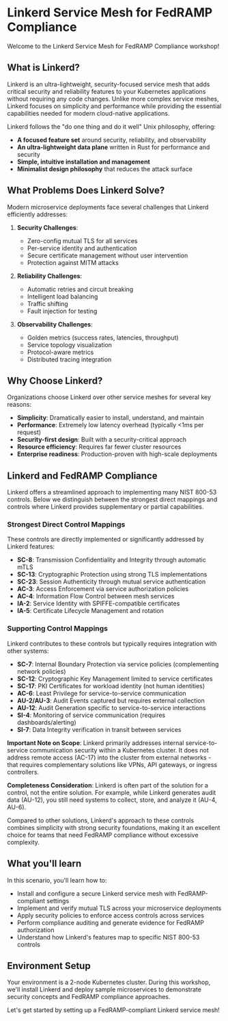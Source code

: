 # Linkerd Service Mesh for FedRAMP Compliance

Welcome to the Linkerd Service Mesh for FedRAMP Compliance workshop!

## What is Linkerd?

Linkerd is an ultra-lightweight, security-focused service mesh that adds critical security and reliability features to your Kubernetes applications without requiring any code changes. Unlike more complex service meshes, Linkerd focuses on simplicity and performance while providing the essential capabilities needed for modern cloud-native applications.

Linkerd follows the "do one thing and do it well" Unix philosophy, offering:

- **A focused feature set** around security, reliability, and observability
- **An ultra-lightweight data plane** written in Rust for performance and security
- **Simple, intuitive installation and management**
- **Minimalist design philosophy** that reduces the attack surface

## What Problems Does Linkerd Solve?

Modern microservice deployments face several challenges that Linkerd efficiently addresses:

1. **Security Challenges**:
   - Zero-config mutual TLS for all services
   - Per-service identity and authentication
   - Secure certificate management without user intervention
   - Protection against MITM attacks

2. **Reliability Challenges**:
   - Automatic retries and circuit breaking
   - Intelligent load balancing
   - Traffic shifting
   - Fault injection for testing

3. **Observability Challenges**:
   - Golden metrics (success rates, latencies, throughput)
   - Service topology visualization
   - Protocol-aware metrics
   - Distributed tracing integration

## Why Choose Linkerd?

Organizations choose Linkerd over other service meshes for several key reasons:

- **Simplicity**: Dramatically easier to install, understand, and maintain
- **Performance**: Extremely low latency overhead (typically <1ms per request)
- **Security-first design**: Built with a security-critical approach
- **Resource efficiency**: Requires far fewer cluster resources
- **Enterprise readiness**: Production-proven with high-scale deployments

## Linkerd and FedRAMP Compliance

Linkerd offers a streamlined approach to implementing many NIST 800-53 controls. Below we distinguish between the strongest direct mappings and controls where Linkerd provides supplementary or partial capabilities.

### Strongest Direct Control Mappings

These controls are directly implemented or significantly addressed by Linkerd features:

- **SC-8**: Transmission Confidentiality and Integrity through automatic mTLS
- **SC-13**: Cryptographic Protection using strong TLS implementations
- **SC-23**: Session Authenticity through mutual service authentication
- **AC-3**: Access Enforcement via service authorization policies
- **AC-4**: Information Flow Control between mesh services
- **IA-2**: Service Identity with SPIFFE-compatible certificates
- **IA-5**: Certificate Lifecycle Management and rotation

### Supporting Control Mappings

Linkerd contributes to these controls but typically requires integration with other systems:

- **SC-7**: Internal Boundary Protection via service policies (complementing network policies)
- **SC-12**: Cryptographic Key Management limited to service certificates
- **SC-17**: PKI Certificates for workload identity (not human identities)
- **AC-6**: Least Privilege for service-to-service communication
- **AU-2/AU-3**: Audit Events captured but requires external collection
- **AU-12**: Audit Generation specific to service-to-service interactions
- **SI-4**: Monitoring of service communication (requires dashboards/alerting)
- **SI-7**: Data Integrity verification in transit between services

**Important Note on Scope**: Linkerd primarily addresses internal service-to-service communication security within a Kubernetes cluster. It does not address remote access (AC-17) into the cluster from external networks - that requires complementary solutions like VPNs, API gateways, or ingress controllers.

**Completeness Consideration**: Linkerd is often part of the solution for a control, not the entire solution. For example, while Linkerd generates audit data (AU-12), you still need systems to collect, store, and analyze it (AU-4, AU-6).

Compared to other solutions, Linkerd's approach to these controls combines simplicity with strong security foundations, making it an excellent choice for teams that need FedRAMP compliance without excessive complexity.

## What you'll learn

In this scenario, you'll learn how to:

- Install and configure a secure Linkerd service mesh with FedRAMP-compliant settings
- Implement and verify mutual TLS across your microservice deployments
- Apply security policies to enforce access controls across services
- Perform compliance auditing and generate evidence for FedRAMP authorization
- Understand how Linkerd's features map to specific NIST 800-53 controls

## Environment Setup

Your environment is a 2-node Kubernetes cluster. During this workshop, we'll install Linkerd and deploy sample microservices to demonstrate security concepts and FedRAMP compliance approaches.

Let's get started by setting up a FedRAMP-compliant Linkerd service mesh!